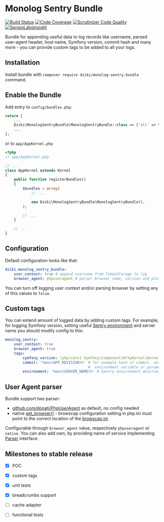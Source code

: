 # Monolog Sentry Bundle

[![Build Status](https://travis-ci.org/mleczakm/monolog-sentry-bundle.svg?branch=master)](https://travis-ci.org/mleczakm/monolog-sentry-bundle)
[![Code Coverage](https://scrutinizer-ci.com/g/mleczakm/monolog-sentry-bundle/badges/coverage.png?b=master)](https://scrutinizer-ci.com/g/mleczakm/monolog-sentry-bundle/?branch=master)
[![Scrutinizer Code Quality](https://scrutinizer-ci.com/g/mleczakm/monolog-sentry-bundle/badges/quality-score.png?b=master)](https://scrutinizer-ci.com/g/mleczakm/monolog-sentry-bundle/?branch=master)
[![SensioLabsInsight](https://insight.sensiolabs.com/projects/a441c60e-3cdd-410a-985d-c8abc59a9c1d/mini.png)](https://insight.sensiolabs.com/projects/a441c60e-3cdd-410a-985d-c8abc59a9c1d)

Bundle for appending useful data to log records like username, parsed user-agent header, host name, Symfony version, 
commit hash and many more - you can provide custom tags to be added to all your logs.

## Installation

Install bundle with `composer require dziki/monolog-sentry-bundle` command.

## Enable the Bundle

Add entry to `config/bundles.php`:

```php
return [
    ...
    Dziki\MonologSentryBundle\MonologSentryBundle::class => ['all' => true],
    ...
];

```

or to `app/AppKernel.php`

```php
<?php
// app/AppKernel.php

// ...
class AppKernel extends Kernel
{
    public function registerBundles()
    {
        $bundles = array(
            // ...

            new Dziki\MonologSentryBundle\MonologSentryBundle(),
        );

        // ...
    }

    // ...
}
```

## Configuration

Default configuration looks like that:

```yaml
dziki.monolog_sentry_bundle:
    user_context: true # append username from TokenStorage to log
    browser_agent: phpuseragent # parser browser name, version and platform from user agent
``` 

You can turn off logging user context and/or parsing browser by setting any of this values to `false`.

## Custom tags

You can extend amount of logged data by adding custom tags. For example, for logging Symfony version, setting 
useful [Sentry environment](https://docs.sentry.io/learn/environments/) and server name you should modify config to this:

```yaml
monolog_sentry:
    user_context: true
    browser_agent: true
    tags:
        symfony_version: !php/const Symfony\Component\HttpKernel\Kernel::VERSION # useful for regression check
        commit: '%env(APP_REVISION)%' # for example hash of commit, set your own
                                      #  environment variable or parameter
        environment: '%env(SERVER_NAME)%' # Sentry environment discriminator, much more useful than default `prod`
```

## User Agent parser

Bundle support two parser:
- [github.com/donatj/PhpUserAgent](https://github.com/donatj/PhpUserAgent) as default, no config needed
- native [get_browser()](https://php.net/manual/en/function.get-browser.php) - browscap configuration setting in php.ini 
must point to the correct location of the [browscap.ini](https://browscap.org/)

Configurable through `browser_agent` value, respectively `phpuseragent` or `native`. You can also add own, by providing
name of service implementing [Parser](https://github.com/mleczakm/monolog-sentry-bundle/blob/master/UserAgent/Parser.php)
interface.

## Milestones to stable release

- [x] POC
- [x] custom tags
- [x] unit tests
- [x] breadcrumbs support
- [ ] cache adapter
- [ ] functional tests


